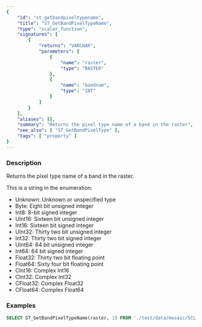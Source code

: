 ```yaml
---
{
    "id": "st_getbandpixeltypename",
    "title": "ST_GetBandPixelTypeName",
    "type": "scalar_function",
    "signatures": [
        {
            "returns": "VARCHAR",
            "parameters": [
                {
                    "name": "raster",
                    "type": "RASTER"
                },
                {
                    "name": "bandnum",
                    "type": "INT"
                }
            ]
        }
    ],
    "aliases": [],
    "summary": "Returns the pixel type name of a band in the raster",
    "see_also": [ "ST_GetBandPixelType" ],
    "tags": [ "property" ]
}
---
```


### Description

Returns the pixel type name of a band in the raster.

This is a string in the enumeration:

+ Unknown: Unknown or unspecified type
+ Byte: Eight bit unsigned integer
+ Int8: 8-bit signed integer
+ UInt16: Sixteen bit unsigned integer
+ Int16: Sixteen bit signed integer
+ UInt32: Thirty two bit unsigned integer
+ Int32: Thirty two bit signed integer
+ UInt64: 64 bit unsigned integer
+ Int64: 64 bit signed integer
+ Float32: Thirty two bit floating point
+ Float64: Sixty four bit floating point
+ CInt16: Complex Int16
+ CInt32: Complex Int32
+ CFloat32: Complex Float32
+ CFloat64: Complex Float64

### Examples

```sql
SELECT ST_GetBandPixelTypeName(raster, 1) FROM './test/data/mosaic/SCL.tif-land-clip00.tiff';
```
